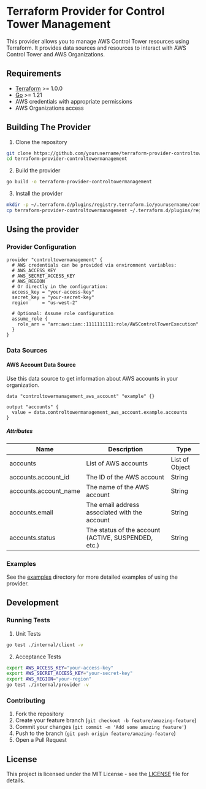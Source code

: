 # Terraform Provider for Control Tower Management

This provider allows you to manage AWS Control Tower resources using Terraform. It provides data sources and resources to interact with AWS Control Tower and AWS Organizations.

## Requirements

- [Terraform](https://www.terraform.io/downloads.html) >= 1.0.0
- [Go](https://golang.org/doc/install) >= 1.21
- AWS credentials with appropriate permissions
- AWS Organizations access

## Building The Provider

1. Clone the repository
```bash
git clone https://github.com/yourusername/terraform-provider-controltowermanagement.git
cd terraform-provider-controltowermanagement
```

2. Build the provider
```bash
go build -o terraform-provider-controltowermanagement
```

3. Install the provider
```bash
mkdir -p ~/.terraform.d/plugins/registry.terraform.io/yourusername/controltowermanagement/1.0.0/darwin_amd64
cp terraform-provider-controltowermanagement ~/.terraform.d/plugins/registry.terraform.io/yourusername/controltowermanagement/1.0.0/darwin_amd64/
```

## Using the provider

### Provider Configuration

```hcl
provider "controltowermanagement" {
  # AWS credentials can be provided via environment variables:
  # AWS_ACCESS_KEY
  # AWS_SECRET_ACCESS_KEY
  # AWS_REGION
  # Or directly in the configuration:
  access_key = "your-access-key"
  secret_key = "your-secret-key"
  region     = "us-west-2"

  # Optional: Assume role configuration
  assume_role {
    role_arn = "arn:aws:iam::1111111111:role/AWSControlTowerExecution"
  }
}
```

### Data Sources

#### AWS Account Data Source

Use this data source to get information about AWS accounts in your organization.

```hcl
data "controltowermanagement_aws_account" "example" {}

output "accounts" {
  value = data.controltowermanagement_aws_account.example.accounts
}
```

##### Attributes

| Name | Description | Type |
|------|-------------|------|
| accounts | List of AWS accounts | List of Object |
| accounts.account_id | The ID of the AWS account | String |
| accounts.account_name | The name of the AWS account | String |
| accounts.email | The email address associated with the account | String |
| accounts.status | The status of the account (ACTIVE, SUSPENDED, etc.) | String |

### Examples

See the [examples](examples) directory for more detailed examples of using the provider.

## Development

### Running Tests

1. Unit Tests
```bash
go test ./internal/client -v
```

2. Acceptance Tests
```bash
export AWS_ACCESS_KEY="your-access-key"
export AWS_SECRET_ACCESS_KEY="your-secret-key"
export AWS_REGION="your-region"
go test ./internal/provider -v
```

### Contributing

1. Fork the repository
2. Create your feature branch (`git checkout -b feature/amazing-feature`)
3. Commit your changes (`git commit -m 'Add some amazing feature'`)
4. Push to the branch (`git push origin feature/amazing-feature`)
5. Open a Pull Request

## License

This project is licensed under the MIT License - see the [LICENSE](LICENSE) file for details. 
